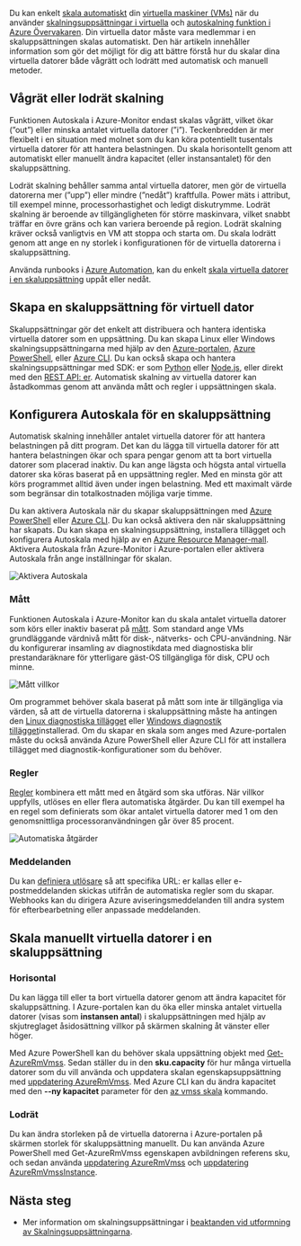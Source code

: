 Du kan enkelt [skala automatiskt](../articles/monitoring-and-diagnostics/insights-autoscale-best-practices.md) din [virtuella maskiner (VMs)](../articles/virtual-machines/windows/overview.md) när du använder [skalningsuppsättningar i virtuella](../articles/virtual-machine-scale-sets/virtual-machine-scale-sets-overview.md) och [autoskalning funktion i Azure Övervakaren](../articles/monitoring-and-diagnostics/monitoring-overview-autoscale.md). Din virtuella dator måste vara medlemmar i en skaluppsättningen skalas automatiskt. Den här artikeln innehåller information som gör det möjligt för dig att bättre förstå hur du skalar dina virtuella datorer både vågrätt och lodrätt med automatisk och manuell metoder.

## <a name="horizontal-or-vertical-scaling"></a>Vågrät eller lodrät skalning

Funktionen Autoskala i Azure-Monitor endast skalas vågrätt, vilket ökar (”out”) eller minska antalet virtuella datorer (”i”). Teckenbredden är mer flexibelt i en situation med molnet som du kan köra potentiellt tusentals virtuella datorer för att hantera belastningen. Du skala horisontellt genom att automatiskt eller manuellt ändra kapacitet (eller instansantalet) för den skaluppsättning. 

Lodrät skalning behåller samma antal virtuella datorer, men gör de virtuella datorerna mer (”upp”) eller mindre (”nedåt”) kraftfulla. Power mäts i attribut, till exempel minne, processorhastighet och ledigt diskutrymme. Lodrät skalning är beroende av tillgängligheten för större maskinvara, vilket snabbt träffar en övre gräns och kan variera beroende på region. Lodrät skalning kräver också vanligtvis en VM att stoppa och starta om. Du skala lodrätt genom att ange en ny storlek i konfigurationen för de virtuella datorerna i skaluppsättning.

Använda runbooks i [Azure Automation](../articles/automation/automation-intro.md), kan du enkelt [skala virtuella datorer i en skaluppsättning](../articles/virtual-machine-scale-sets/virtual-machine-scale-sets-vertical-scale-reprovision.md) uppåt eller nedåt.

## <a name="create-a-virtual-machine-scale-set"></a>Skapa en skaluppsättning för virtuell dator

Skaluppsättningar gör det enkelt att distribuera och hantera identiska virtuella datorer som en uppsättning. Du kan skapa Linux eller Windows skalningsuppsättningarna med hjälp av den [Azure-portalen](../articles/virtual-machine-scale-sets/virtual-machine-scale-sets-portal-create.md), [Azure PowerShell](../articles/virtual-machines/windows/tutorial-create-vmss.md), eller [Azure CLI](../articles/virtual-machines/linux/tutorial-create-vmss.md). Du kan också skapa och hantera skalningsuppsättningar med SDK: er som [Python](/develop/python) eller [Node.js](/nodejs/azure), eller direkt med den [REST API: er](/rest/api/compute/virtualmachinescalesets). Automatisk skalning av virtuella datorer kan åstadkommas genom att använda mått och regler i uppsättningen skala.

## <a name="configure-autoscale-for-a-scale-set"></a>Konfigurera Autoskala för en skaluppsättning

Automatisk skalning innehåller antalet virtuella datorer för att hantera belastningen på ditt program. Det kan du lägga till virtuella datorer för att hantera belastningen ökar och spara pengar genom att ta bort virtuella datorer som placerad inaktiv. Du kan ange lägsta och högsta antal virtuella datorer ska köras baserat på en uppsättning regler. Med en minsta gör att körs programmet alltid även under ingen belastning. Med ett maximalt värde som begränsar din totalkostnaden möjliga varje timme.

Du kan aktivera Autoskala när du skapar skaluppsättningen med [Azure PowerShell](../articles/monitoring-and-diagnostics/insights-powershell-samples.md#create-and-manage-autoscale-settings) eller [Azure CLI](https://docs.microsoft.com/cli/azure/monitor/autoscale-settings). Du kan också aktivera den när skaluppsättning har skapats. Du kan skapa en skalningsuppsättning, installera tillägget och konfigurera Autoskala med hjälp av en [Azure Resource Manager-mall](../articles/virtual-machine-scale-sets/virtual-machine-scale-sets-windows-autoscale.md). Aktivera Autoskala från Azure-Monitor i Azure-portalen eller aktivera Autoskala från ange inställningar för skalan.

![Aktivera Autoskala](./media/virtual-machines-autoscale/virtual-machines-autoscale-enable.png)
 
### <a name="metrics"></a>Mått

Funktionen Autoskala i Azure-Monitor kan du skala antalet virtuella datorer som körs eller inaktiv baserat på [mått](../articles/monitoring-and-diagnostics/insights-autoscale-common-metrics.md). Som standard ange VMs grundläggande värdnivå mått för disk-, nätverks- och CPU-användning. När du konfigurerar insamling av diagnostikdata med diagnostiska blir prestandaräknare för ytterligare gäst-OS tillgängliga för disk, CPU och minne.

![Mått villkor](./media/virtual-machines-autoscale/virtual-machines-autoscale-criteria.png)

Om programmet behöver skala baserat på mått som inte är tillgängliga via värden, så att de virtuella datorerna i skaluppsättning måste ha antingen den [Linux diagnostiska tillägget](../articles/virtual-machines/linux/diagnostic-extension.md) eller [Windows diagnostik tillägget](../articles/virtual-machines/windows/ps-extensions-diagnostics.md)installerad. Om du skapar en skala som anges med Azure-portalen måste du också använda Azure PowerShell eller Azure CLI för att installera tillägget med diagnostik-konfigurationer som du behöver.
 
### <a name="rules"></a>Regler

[Regler](../articles/monitoring-and-diagnostics/monitoring-autoscale-scale-by-custom-metric.md) kombinera ett mått med en åtgärd som ska utföras. När villkor uppfylls, utlöses en eller flera automatiska åtgärder. Du kan till exempel ha en regel som definierats som ökar antalet virtuella datorer med 1 om den genomsnittliga processoranvändningen går över 85 procent.

![Automatiska åtgärder](./media/virtual-machines-autoscale/virtual-machines-autoscale-actions.png)
 
### <a name="notifications"></a>Meddelanden

Du kan [definiera utlösare](../articles/monitoring-and-diagnostics/insights-autoscale-to-webhook-email.md) så att specifika URL: er kallas eller e-postmeddelanden skickas utifrån de automatiska regler som du skapar. Webhooks kan du dirigera Azure aviseringsmeddelanden till andra system för efterbearbetning eller anpassade meddelanden.

## <a name="manually-scale-vms-in-a-scale-set"></a>Skala manuellt virtuella datorer i en skaluppsättning

### <a name="horizontal"></a>Horisontal

Du kan lägga till eller ta bort virtuella datorer genom att ändra kapacitet för skaluppsättning. I Azure-portalen kan du öka eller minska antalet virtuella datorer (visas som **instansen antal**) i skaluppsättningen med hjälp av skjutreglaget åsidosättning villkor på skärmen skalning åt vänster eller höger.

Med Azure PowerShell kan du behöver skala uppsättning objekt med [Get-AzureRmVmss](https://docs.microsoft.com/powershell/module/azurerm.compute/get-azurermvmss). Sedan ställer du in den **sku.capacity** för hur många virtuella datorer som du vill använda och uppdatera skalan egenskapsuppsättning med [uppdatering AzureRmVmss](https://docs.microsoft.com/powershell/module/azurerm.compute/update-azurermvmss). Med Azure CLI kan du ändra kapacitet med den **--ny kapacitet** parameter för den [az vmss skala](https://docs.microsoft.com/cli/azure/vmss#az_vmss_scale) kommando.

### <a name="vertical"></a>Lodrät

Du kan ändra storleken på de virtuella datorerna i Azure-portalen på skärmen storlek för skaluppsättning manuellt. Du kan använda Azure PowerShell med Get-AzureRmVmss egenskapen avbildningen referens sku, och sedan använda [uppdatering AzureRmVmss](https://docs.microsoft.com/powershell/module/azurerm.compute/update-azurermvmss) och [uppdatering AzureRmVmssInstance](https://docs.microsoft.com/powershell/module/azurerm.compute/update-azurermvmssinstance).

## <a name="next-steps"></a>Nästa steg

- Mer information om skalningsuppsättningar i [beaktanden vid utformning av Skalningsuppsättningarna](../articles/virtual-machine-scale-sets/virtual-machine-scale-sets-design-overview.md).

